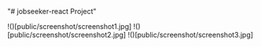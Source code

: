 "# jobseeker-react Project"

!()[public/screenshot/screenshot1.jpg]
!()[public/screenshot/screenshot2.jpg]
!()[public/screenshot/screenshot3.jpg]
